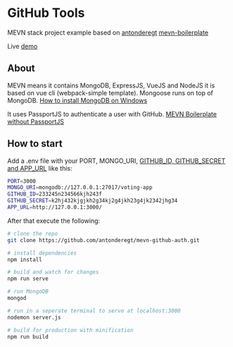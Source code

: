 # GitHub Tools

MEVN stack project example based on [antonderegt](https://github.com/antonderegt) [mevn-boilerplate](https://github.com/antonderegt/mevn-boilerplate)

Live [demo](https://shielded-caverns-50464.herokuapp.com/)


## About

MEVN means it contains MongoDB, ExpressJS, VueJS and NodeJS
it is based on vue cli (webpack-simple template).
Mongoose runs on top of MongoDB. [How to install MongoDB on Windows](https://www.youtube.com/watch?v=1uFY60CESlM&t=605s)

It uses PassportJS to authenticate a user with GitHub.
[MEVN Boilerplate without PassportJS](https://github.com/antonderegt/mevn-boilerplate)

## How to start

Add a .env file with your PORT, MONGO_URI, [GITHUB_ID, GITHUB_SECRET and APP_URL](https://github.com/jaredhanson/passport-github) like this:

``` bash
PORT=3000
MONGO_URI=mongodb://127.0.0.1:27017/voting-app
GITHUB_ID=233245n234566kjh243f
GITHUB_SECRET=k2hj432kjgjkh2g34kj2g4jkh23g4jk2342jhg34
APP_URL=http://127.0.0.1:3000/
```

After that execute the following:

``` bash
# clone the repo
git clone https://github.com/antonderegt/mevn-github-auth.git

# install dependencies
npm install

# build and watch for changes
npm run serve

# run MongoDB
mongod

# run in a seperate terminal to serve at localhost:3000
nodemon server.js

# build for production with minification
npm run build
```
